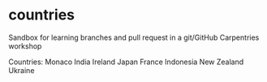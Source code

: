 # countries


Sandbox for learning branches and pull request in a git/GitHub Carpentries workshop

Countries: 
Monaco
India
Ireland
Japan
France
Indonesia
New Zealand
Ukraine
